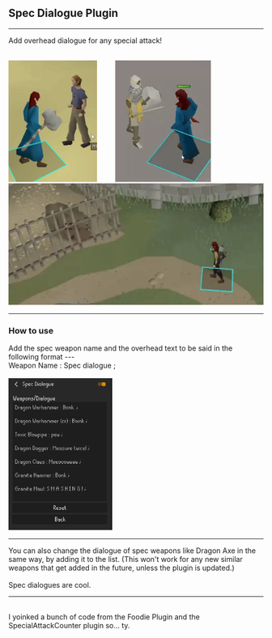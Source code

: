 <h2>Spec Dialogue Plugin</h2>
<hr>

Add overhead dialogue for any special attack!
<br><br>

<span><img src="https://github.com/Oziach/spec-dialogue/blob/master/img/bonk.webp" height = 240px></span>
<span >&nbsp; &nbsp; &nbsp; &nbsp;  </span>
<span><img src="https://github.com/Oziach/spec-dialogue/blob/master/img/measureTwice.webp" height = 240px></span>
<span >&nbsp; &nbsp; &nbsp; &nbsp; </span>
<span><img src="https://github.com/Oziach/spec-dialogue/blob/master/img/pew.webp" height = 240px></span>


<hr>

<h3>How to use</h3>
Add the spec weapon name and the overhead text to be said in the following format --- <br> Weapon Name : Spec dialogue ;
<br><br>
<img src="https://github.com/Oziach/spec-dialogue/blob/master/img/AddingEntries.PNG" height=300px>

<hr>

You can also change the dialogue of spec weapons like Dragon Axe in the same way, by adding it to the list. (This won't work for any new similar weapons that get added in the future, unless the plugin is updated.)
<br><br>
Spec dialogues are cool.

<hr><br>
I yoinked a bunch of code from the Foodie Plugin and the SpecialAttackCounter plugin so... ty.








